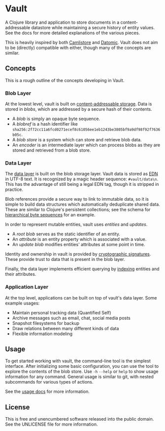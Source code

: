 Vault
=====

A Clojure library and application to store documents in a content-addressable
datastore while maintaining a secure history of entity values. See the docs for
more detailed explanations of the various pieces.

This is heavily inspired by both [Camlistore](http://camlistore.org/) and
[Datomic](http://www.datomic.com/). Vault does not aim to be (directly)
compatible with either, though many of the concepts are similar.

## Concepts

This is a rough outline of the concepts developing in Vault.

### Blob Layer

At the lowest level, vault is built on [content-addressable
storage](doc/blobs.md). Data is stored in _blobs_, which are addressed by a
secure hash of their contents.
- A _blob_ is simply an opaque byte sequence.
- A _blobref_ is a hash identifier like `sha256:2f72cc11a6fcd0271ecef8c61056ee1eb1243be3805bf9a9df98f92f7636b05c`.
- A _blob store_ is a system which can store and retrieve blob data.
- An _encoder_ is an intermediate layer which can process blobs as they are
  stored and retrieved from a blob store.

### Data Layer

The [data layer](doc/entities.md) is built on the blob storage layer. Vault data
is stored as [EDN](https://github.com/edn-format/edn) in UTF-8 text. It is
recognized by a magic header sequence: `#vault/data\n`. This has the advantage
of still being a legal EDN tag, though it is stripped in practice.

Blob references provide a secure way to link to immutable data, so it is simple
to build data structures which automatically deduplicate shared data. These are
similar to Clojure's persistent collections; see the schema for [hierarchical
byte sequences](doc/schema/bytes.edn) for an example.

In order to represent mutable entities, vault uses _entities_ and _updates_.
- A _root blob_ serves as the static identifier of an entity.
- An _attribute_ is an entity property which is associated with a value.
- An _update blob_ modifies entities' attributes at some point in time.

Identity and ownership in vault is provided by [cryptographic
signatures](doc/signatures.md). These provide trust to data that is present in
the blob layer.

Finally, the data layer implements efficient querying by
[indexing](doc/indexing.md) entities and their attributes.

### Application Layer

At the top level, applications can be built on top of vault's data layer. Some
example usages:
- Maintain personal tracking data (Quantified Self)
- Archive messages such as email, chat, social media posts
- Snapshot filesystems for backup
- Draw relations between many different kinds of data
- Flexible information modeling

## Usage

To get started working with vault, the command-line tool is the simplest
interface. After initializing some basic configuration, you can use the tool to
explore the contents of the blob store. Use `-h` `--help` or `help` to show
usage information for any command. General usage is similar to git, with nested
subcommands for various types of actions.

See the [usage docs](doc/tool.md) for more information.

## License

This is free and unencumbered software released into the public domain.
See the UNLICENSE file for more information.
